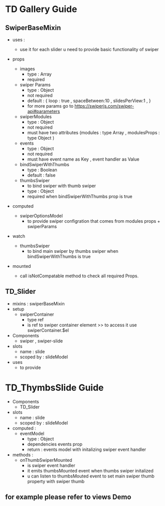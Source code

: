 # TD Gallery Guide

## SwiperBaseMixin
- uses :
    - use it for each slider u need to provide basic functionality of swiper

- props 
    - images 
        - type : Array
        - required
    - swiper Params
        - type : Object 
        - not required 
        - default : {
          loop : true , 
          spaceBetween:10 ,
          slidesPerView:1 ,
          }
        - for more params go to https://swiperjs.com/swiper-api#parameters
    - swiperModules 
        - type : Object 
        - not required 
        - must have two attributes (modules : type Array , modulesProps : type Object )
    - events 
        - type : Object 
        - not required 
        - must have event name as Key , event handler as Value
    - bindSwiperWithThumbs 
        - type : Boolean
        - default : false 
    - thumbsSwiper 
        - to bind swiper with thumb swiper
        - type : Object
        - required when bindSwiperWithThumbs prop is true

- computed 
    - swiperOptionsModel
        - to provide swiper configration that comes from modules props + swiperParams

- watch 
    - thumbsSwiper
        - to bind main swiper by  thumbs swiper when  bindSwiperWithThumbs is true

- mounted 
    - call isNotCompatable method to check all required Props.
## TD_Slider
- mixins : swiperBaseMixin
- setup 
    - swiperContainer 
        - type ref
        - is ref to swiper container element >> to access it use swiperContainer.$el
- Components 
    - swiper , swiper-slide
- slots 
    - name : slide 
    - scoped by : slideModel
- uses 
    - to provide 

# TD_ThymbsSlide Guide
- Components 
    - TD_Slider
- slots 
    - name : slide 
    - scoped by : slideModel
- computed : 
    - eventModel 
        - type : Object
        - dependencies events prop
        - return : events model with initalizing swiper event handler 
- methods : 
    - onThumbSwiperMounted
        - is swiper event handler 
        - it emits thumbsMounted event  when thumbs swiper initalized
        - u can listen to thumbsMouted event to set main swiper thumb property with swiper thumb

## for example please refer to views Demo
